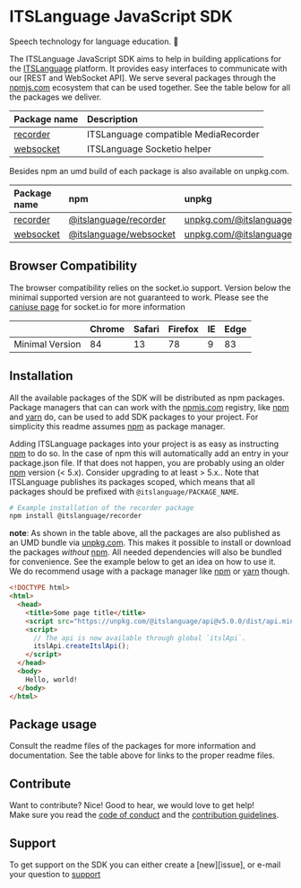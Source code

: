 # ITSLanguage JavaScript SDK

Speech technology for language education. 📣

The ITSLanguage JavaScript SDK aims to help in building applications for the [ITSLanguage] platform.
It provides easy interfaces to communicate with our [REST and WebSocket API]. We serve several
packages through the [npmjs.com] ecosystem that can be used together. See the table below for all
the packages we deliver.

| Package name                              | Description                          |
| :---------------------------------------- | :----------------------------------- |
| [recorder](packages/recorder/README.md)   | ITSLanguage compatible MediaRecorder |
| [websocket](packages/websocket/README.md) | ITSLanguage Socketio helper          |

Besides npm an umd build of each package is also available on unpkg.com.

| Package name                              | npm                      | unpkg                                    |
| :---------------------------------------- | :----------------------- | :--------------------------------------- |
| [recorder](packages/recorder/README.md)   | [@itslanguage/recorder]  | [unpkg.com/@itslanguage/recorder/dist/]  |
| [websocket](packages/websocket/README.md) | [@itslanguage/websocket] | [unpkg.com/@itslanguage/websocket/dist/] |

## Browser Compatibility

The browser compatibility relies on the socket.io support. Version below the minimal supported
version are not guaranteed to work. Please see the [caniuse page](https://caniuse.com/?search=socket.io) for socket.io for
more information

|                 | Chrome | Safari | Firefox | IE | Edge |
| --------------- | ------ | ------ | ------- | -- | ---- |
| Minimal Version | 84     | 13     | 78      | 9  | 83   |

## Installation

All the available packages of the SDK will be distributed as npm packages. Package managers that can
can work with the [npmjs.com] registry, like [npm] and [yarn] do, can be used to add SDK packages to
your project. For simplicity this readme assumes [npm] as package manager.

Adding ITSLanguage packages into your project is as easy as instructing [npm] to do so. In the case
of npm this will automatically add an entry in your package.json file. If that does not happen, you
are probably using an older [npm] version (< 5.x). Consider upgrading to at least > 5.x.. Note that
ITSLanguage publishes its packages scoped, which means that all packages should be prefixed with
`@itslanguage/PACKAGE_NAME`.

```bash
# Example installation of the recorder package
npm install @itslanguage/recorder
```

**note**: As shown in the table above, all the packages are also published as an UMD bundle via
[unpkg.com]. This makes it possible to install or download the packages _without_ [npm]. All needed
dependencies will also be bundled for convenience. See the example below to get an idea on how to
use it.  
We do recommend usage with a package manager like [npm] or [yarn] though.

```html
<!DOCTYPE html>
<html>
  <head>
    <title>Some page title</title>
    <script src="https://unpkg.com/@itslanguage/api@v5.0.0/dist/api.min.js"></script>
    <script>
      // The api is now available through global `itslApi`.
      itslApi.createItslApi();
    </script>
  </head>
  <body>
    Hello, world!
  </body>
</html>
```

## Package usage

Consult the readme files of the packages for more information and documentation. See the table above
for links to the proper readme files.

## Contribute

Want to contribute? Nice! Good to hear, we would love to get help!  
Make sure you read the [code of conduct](CODE_OF_CONDUCT.md) and the
[contribution guidelines](CONTRIBUTING.md).

## Support

To get support on the SDK you can either create a [new][issue], or e-mail your question to
[support](mailto:support@itslanguage.nl)

[itslanguage]: https://www.itslanguage.nl
[npmjs.com]: https://www.npmjs.com
[unpkg.com]: https://unpkg.com
[npm]: https://docs.npmjs.com/cli-documentation
[yarn]: https://yarnpkg.com/en/docs/cli
[yarn workspaces]: https://yarnpkg.com/blog/2017/08/02/introducing-workspaces
[@itslanguage/recorder]: https://npmjs.com/@itslanguage/recorder
[@itslanguage/websocket]: https://npmjs.com/@itslanguage/websocket
[unpkg.com/@itslanguage/recorder/dist/]: https://unpkg.com/@itslanguage/recorder/dist/
[unpkg.com/@itslanguage/websocket/dist/]: https://unpkg.com/@itslanguage/websocket/dist/
[api docs]: https://amazing.itsapi.com/ui
